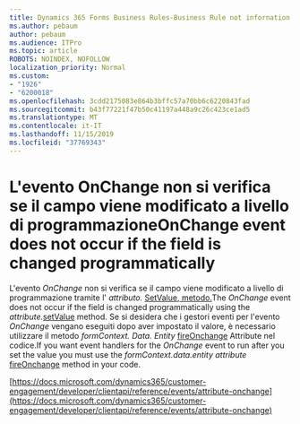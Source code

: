 ```yaml
---
title: Dynamics 365 Forms Business Rules-Business Rule not infornation for a form
ms.author: pebaum
author: pebaum
ms.audience: ITPro
ms.topic: article
ROBOTS: NOINDEX, NOFOLLOW
localization_priority: Normal
ms.custom:
- "1926"
- "6200018"
ms.openlocfilehash: 3cdd2175083e864b3bffc57a70bb6c6220843fad
ms.sourcegitcommit: b43f77221f47b50c41197a448a9c26c423ce1ad5
ms.translationtype: MT
ms.contentlocale: it-IT
ms.lasthandoff: 11/15/2019
ms.locfileid: "37769343"
---
```

# <a name="onchange-event-does-not-occur-if-the-field-is-changed-programmatically"></a><span data-ttu-id="2202c-102">L'evento OnChange non si verifica se il campo viene modificato a livello di programmazione</span><span class="sxs-lookup"><span data-stu-id="2202c-102">OnChange event does not occur if the field is changed programmatically</span></span>

<span data-ttu-id="2202c-103">L'evento *OnChange* non si verifica se il campo viene modificato a livello di programmazione tramite l' *attributo.* [SetValue, metodo.](https://docs.microsoft.com/dynamics365/customer-engagement/developer/clientapi/reference/attributes/setvalue)</span><span class="sxs-lookup"><span data-stu-id="2202c-103">The *OnChange* event does not occur if the field is changed programmatically using the *attribute.*[setValue](https://docs.microsoft.com/dynamics365/customer-engagement/developer/clientapi/reference/attributes/setvalue) method.</span></span> <span data-ttu-id="2202c-104">Se si desidera che i gestori eventi per l'evento *OnChange* vengano eseguiti dopo aver impostato il valore, è necessario utilizzare il metodo *formContext. Data. Entity* [fireOnchange](https://docs.microsoft.com/dynamics365/customer-engagement/developer/clientapi/reference/attributes/fireonchange) Attribute nel codice.</span><span class="sxs-lookup"><span data-stu-id="2202c-104">If you want event handlers for the *OnChange* event to run after you set the value you must use the *formContext.data.entity attribute* [fireOnchange](https://docs.microsoft.com/dynamics365/customer-engagement/developer/clientapi/reference/attributes/fireonchange) method in your code.</span></span>

[https://docs.microsoft.com/dynamics365/customer-engagement/developer/clientapi/reference/events/attribute-onchange](https://docs.microsoft.com/dynamics365/customer-engagement/developer/clientapi/reference/events/attribute-onchange)
